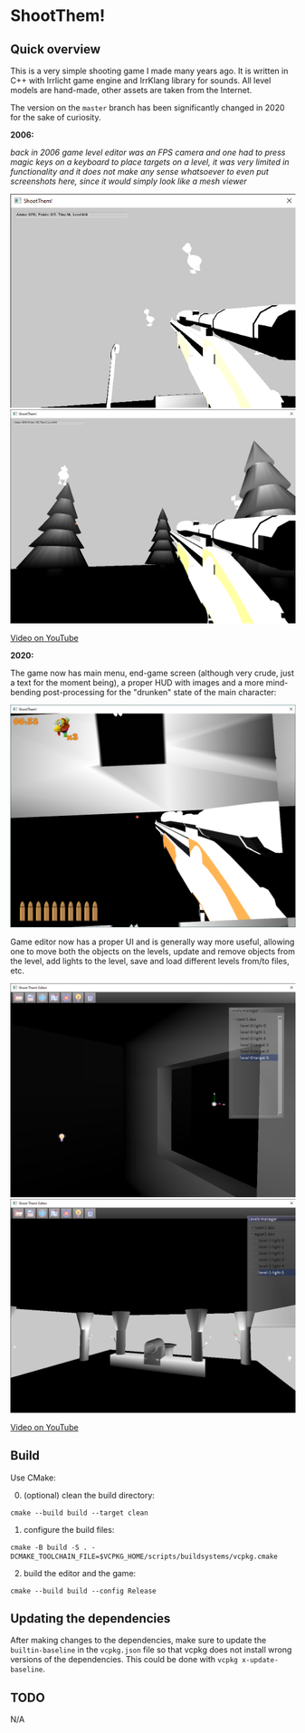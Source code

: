 ﻿# ShootThem!

## Quick overview

This is a very simple shooting game I made many years ago.
It is written in C++ with Irrlicht game engine and IrrKlang library for sounds.
All level models are hand-made, other assets are taken from the Internet.

The version on the `master` branch has been significantly changed in 2020 for the sake of curiosity.

**2006:**

_back in 2006 game level editor was an FPS camera and one had to press magic keys on a keyboard to place targets on a level, it was very limited in functionality and it does not make any sense whatsoever to even put screenshots here, since it would simply look like a mesh viewer_

![Screenshot from 2006](https://github.com/shybovycha/shoot-them/raw/master/Screenshots/ShootThem!%2010_09_2020%208_15_14%20PM.png)
![Yet another screenshot from 2006](https://github.com/shybovycha/shoot-them/raw/master/Screenshots/ShootThem!%2013_09_2020%2010_18_52%20PM.png)

[Video on YouTube](https://youtu.be/m65z9kvWdYA)

**2020:**

The game now has main menu, end-game screen (although very crude, just a text for the moment being), a proper HUD with images and a more mind-bending post-processing for the "drunken" state of the main character:

![Game screenshot from 2020](https://github.com/shybovycha/shoot-them/raw/master/Screenshots/Shoot%20Them!%2019_10_2020%203_54_42%20PM.png)

Game editor now has a proper UI and is generally way more useful, allowing one to move both the objects on the levels, update and remove objects from the level, add lights to the level, save and load different levels from/to files, etc.

![Editor screenshot from 2020](https://github.com/shybovycha/shoot-them/raw/master/Screenshots/Shoot%20Them!%20Editor%2026_09_2020%201_08_56%20PM.png)
![Yet another editor screenshot from 2020](https://github.com/shybovycha/shoot-them/raw/master/Screenshots/Shoot%20Them!%20Editor%2026_09_2020%201_12_56%20PM.png)

[Video on YouTube](https://youtu.be/WDg1ctg_0GM)

## Build

Use CMake:

0. (optional) clean the build directory:

  ```
  cmake --build build --target clean
  ```

1. configure the build files:

  ```
  cmake -B build -S . -DCMAKE_TOOLCHAIN_FILE=$VCPKG_HOME/scripts/buildsystems/vcpkg.cmake
  ```

2. build the editor and the game:

  ```
  cmake --build build --config Release
  ```

## Updating the dependencies

After making changes to the dependencies, make sure to update the `builtin-baseline` in the `vcpkg.json` file so that vcpkg does not install wrong versions of the dependencies.
This could be done with `vcpkg x-update-baseline`.

## TODO

N/A
